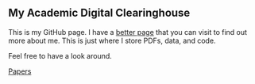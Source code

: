 ## My Academic Digital Clearinghouse

This is my GitHub page. I have a [better page](https://andrewvanleuven.com) that you can visit to find out more about me. This is just where I store PDFs, data, and code.

Feel free to have a look around.

[Papers](/papers)
